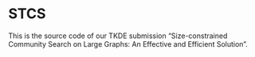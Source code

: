 # STCS
This is the source code of our TKDE submission “Size-constrained Community Search on Large Graphs: An Effective and Efficient Solution”.
